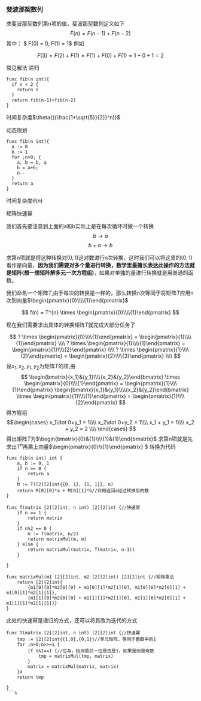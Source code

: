 ### 斐波那契数列
求斐波那契数列第n项的值，斐波那契数列定义如下
$$
F(n) = F(n-1) + F(n-2)
$$
其中：
$ F(0) = 0, F(1) = 1$
例如

$$F(3) = F(2) + F(1) = F(1)+F(0)+F(1) = 1+0+1 =2$$

常见解法
递归
```golang
func fib(n int){
  if n < 2 {
    return n
  }
  return fib(n-1)+fib(n-2)
}
```
时间复杂度$\theta{({\frac{1+\sqrt{5}}{2}}^n)}$

动态规划
```golang
func fib(n int){
  a := 0
  b := 1
  for ;n>0; {
    a, b = b, a
    b = a+b;
    n--
  }
  return a
}
```

时间复杂度$\theta{(n)}$

矩阵快速幂

我们首先要注意到上面的a和b实际上是在每次循环时做一个转换
$$
b \rightarrow a 
$$
$$
b + a \rightarrow b
$$

求第n项就是将这种转换对$(0,1)$这对数进行n次转换，这时我们可以将这里的$(0,1)$看作是向量，__因为我们需要对多个量进行转换，数学里最擅长表达此操作的方法就是矩阵(想一想矩阵解多元一次方程组)__，如果对单独的量进行转换就是用普通的函数。

我们命名一个矩阵$T$,由于每次的转换是一样的，那么转换n次等同于将矩阵$T$应用n次到向量$\begin{pmatrix}{0}\\\\{1}\end{pmatrix}$

$$
f(n) = T^{n} \times \begin{pmatrix}{0}\\\\{1}\end{pmatrix}
$$

现在我们需要求出具体的转换矩阵$T$就完成大部分任务了

$$
? \times \begin{pmatrix}{0}\\\\{1}\end{pmatrix} = \begin{pmatrix}{1}\\\\{1}\end{pmatrix} \\\\
? \times \begin{pmatrix}{1}\\\\{1}\end{pmatrix} = \begin{pmatrix}{1}\\\\{2}\end{pmatrix} \\\\
? \times \begin{pmatrix}{1}\\\\{2}\end{pmatrix} = \begin{pmatrix}{2}\\\\{3}\end{pmatrix} \\\\
$$
设$x_1, x_2, y_1, y_2$为矩阵$T$的项,由
$$
\begin{bmatrix}{x_1}&{y_1}\\\\{x_2}&{y_2}\end{bmatrix} \times \begin{pmatrix}{0}\\\\{1}\end{pmatrix} = \begin{pmatrix}{1}\\\\{1}\end{pmatrix}
\begin{bmatrix}{x_1}&{y_1}\\\\{x_2}&{y_2}\end{bmatrix} \times \begin{pmatrix}{1}\\\\{1}\end{pmatrix} = \begin{pmatrix}{1}\\\\{2}\end{pmatrix} 
$$
得方程组 
$$\begin{cases}
x_1\dot 0+y_1 = 1\\\\
x_2\dot 0+y_2 = 1\\\\
x_1 + y_1 = 1\\\\
x_2 + y_2 = 2 \\\\
\end{cases}
$$
得出矩阵$T$为$\begin{bmatrix}{0}&{1}\\\\{1}&{1}\end{bmatrix}$
求第n项就是先求出$T^n$再乘上向量$\begin{pmatrix}{0}\\\\{1}\end{pmatrix} $
转换为代码

```golang
func fib(n int) int {
	a, b := 0, 1
	if n == 0 {
		return a
	}
	M := T([2][2]int{{0, 1}, {1, 1}}, n)
	return M[0][0]*a + M[0][1]*b//只用返回a经过转换后的数
}

func T(matrix [2][2]int, n int) [2][2]int {//快速幂
	if n == 1 {
		return matrix
	}
	if n%2 == 0 {
		m := T(matrix, n/2)
		return matrixMul(m, m)
	} else {
		return matrixMul(matrix, T(matrix, n-1))
	}

}

func matrixMul(m1 [2][2]int, m2 [2][2]int) [2][2]int {//矩阵乘法
	return [2][2]int{
		{m1[0][0]*m2[0][0] + m1[0][1]*m2[1][0], m1[0][0]*m2[0][1] + m1[0][1]*m2[1][1]},
		{m1[1][0]*m2[0][0] + m1[1][1]*m2[1][0], m1[1][0]*m2[0][1] + m1[1][1]*m2[1][1]}}
}
```

此处的快速幂是递归的方式，还可以将其改为迭代的方式

```golang
func T(matrix [2][2]int, n int) [2][2]int {//快速幂
	tmp := [2][2]int{{1,0},{0,1}}//单元矩阵，等同于整数中的1
	for ;n>0;n>>=1 {
		if n&1==1 {//位与，检测最后一位是否是1，如果是则是奇数
			tmp = matrixMul(tmp, matrix)
		}
		matrix = matrixMul(matrix, matrix)
	}a
	return tmp

}
```s
